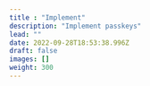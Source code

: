 ```yaml
---
title : "Implement"
description: "Implement passkeys"
lead: ""
date: 2022-09-28T18:53:38.996Z
draft: false
images: []
weight: 300
---
```

